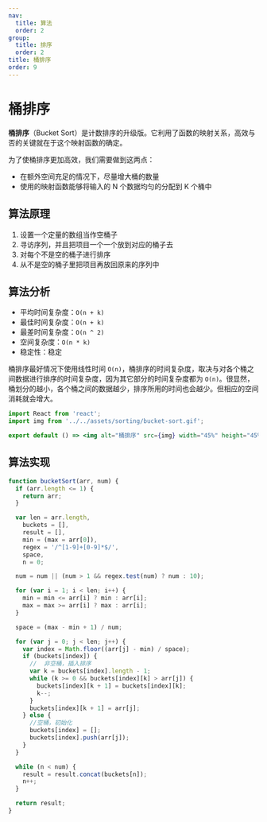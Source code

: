 ```yaml
---
nav:
  title: 算法
  order: 2
group:
  title: 排序
  order: 2
title: 桶排序
order: 9
---
```


# 桶排序

**桶排序**（Bucket Sort）是计数排序的升级版。它利用了函数的映射关系，高效与否的关键就在于这个映射函数的确定。

为了使桶排序更加高效，我们需要做到这两点：

- 在额外空间充足的情况下，尽量增大桶的数量
- 使用的映射函数能够将输入的 N 个数据均匀的分配到 K 个桶中

## 算法原理

1. 设置一个定量的数组当作空桶子
2. 寻访序列，并且把项目一个一个放到对应的桶子去
3. 对每个不是空的桶子进行排序
4. 从不是空的桶子里把项目再放回原来的序列中

## 算法分析

- 平均时间复杂度：`O(n + k)`
- 最佳时间复杂度：`O(n + k)`
- 最差时间复杂度：`O(n ^ 2)`
- 空间复杂度：`O(n * k)`
- 稳定性：稳定

桶排序最好情况下使用线性时间 `O(n)`，桶排序的时间复杂度，取决与对各个桶之间数据进行排序的时间复杂度，因为其它部分的时间复杂度都为 `O(n)`。很显然，桶划分的越小，各个桶之间的数据越少，排序所用的时间也会越少。但相应的空间消耗就会增大。

```jsx | inline
import React from 'react';
import img from '../../assets/sorting/bucket-sort.gif';

export default () => <img alt="桶排序" src={img} width="45%" height="45%" />;
```

## 算法实现

```js
function bucketSort(arr, num) {
  if (arr.length <= 1) {
    return arr;
  }

  var len = arr.length,
    buckets = [],
    result = [],
    min = (max = arr[0]),
    regex = '/^[1-9]+[0-9]*$/',
    space,
    n = 0;

  num = num || (num > 1 && regex.test(num) ? num : 10);

  for (var i = 1; i < len; i++) {
    min = min <= arr[i] ? min : arr[i];
    max = max >= arr[i] ? max : arr[i];
  }

  space = (max - min + 1) / num;

  for (var j = 0; j < len; j++) {
    var index = Math.floor((arr[j] - min) / space);
    if (buckets[index]) {
      //  非空桶，插入排序
      var k = buckets[index].length - 1;
      while (k >= 0 && buckets[index][k] > arr[j]) {
        buckets[index][k + 1] = buckets[index][k];
        k--;
      }
      buckets[index][k + 1] = arr[j];
    } else {
      //空桶，初始化
      buckets[index] = [];
      buckets[index].push(arr[j]);
    }
  }

  while (n < num) {
    result = result.concat(buckets[n]);
    n++;
  }

  return result;
}
```
